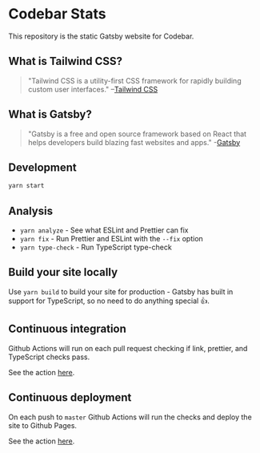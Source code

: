 # Codebar Stats

This repository is the static Gatsby website for Codebar.

## What is Tailwind CSS?

> "Tailwind CSS is a utility-first CSS framework for rapidly building custom user interfaces."
> –[Tailwind CSS](https://tailwindcss.com)

## What is Gatsby?

> "Gatsby is a free and open source framework based on React that helps developers build blazing fast websites and apps." -[Gatsby](https://www.gatsbyjs.org/)

## Development

```sh
yarn start
```

## Analysis

- `yarn analyze` - See what ESLint and Prettier can fix
- `yarn fix` - Run Prettier and ESLint with the `--fix` option
- `yarn type-check` - Run TypeScript type-check

## Build your site locally

Use `yarn build` to build your site for production - Gatsby has built in support for TypeScript, so no need to do anything special 👍.

## Continuous integration

Github Actions will run on each pull request checking if link, prettier, and TypeScript checks pass.

See the action [here](../.github/workflows/ci.yml).

## Continuous deployment

On each push to `master` Github Actions will run the checks and deploy the site to Github Pages.

See the action [here](../.github/workflows/cd.yml).
